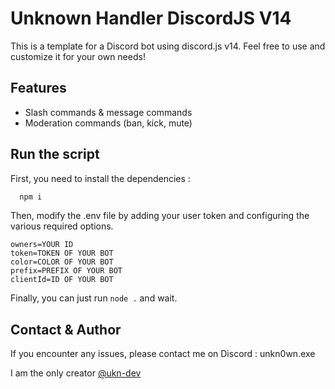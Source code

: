 # Unknown Handler DiscordJS V14

This is a template for a Discord bot using discord.js v14. Feel free to use and customize it for your own needs!

## Features

- Slash commands & message commands
- Moderation commands (ban, kick, mute)

## Run the script

First, you need to install the dependencies :

```bash
  npm i
```

Then, modify the .env file by adding your user token and configuring the various required options.

```env
owners=YOUR ID
token=TOKEN OF YOUR BOT
color=COLOR OF YOUR BOT
prefix=PREFIX OF YOUR BOT
clientId=ID OF YOUR BOT
```

Finally, you can just run `node .` and wait.

## Contact & Author

If you encounter any issues, please contact me on Discord : unkn0wn.exe

I am the only creator [@ukn-dev](https://github.com/ukn-dev)
